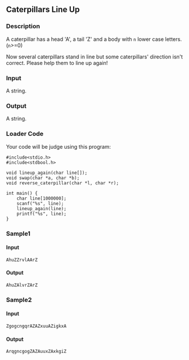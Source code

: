 Caterpillars Line Up
--------------------

### Description

<div>

A caterpillar has a head \'A\', a tail \'Z\' and a body with `n` lower
case letters. (`n`\>=0)

Now several caterpillars stand in line but some caterpillars\' direction
isn\'t correct. Please help them to line up again!

</div>

### Input

A string.

### Output

A string.

### Loader Code

<div>

Your code will be judge using this program:

</div>

    #include<‍stdio.h>
    #include<‍stdbool.h>

    void lineup_again(char line[]);
    void swap(char *a, char *b);
    void reverse_caterpillar(char *l, char *r);

    int main() {
        char line[1000000];
        scanf("%s", line);
        lineup_again(line);
        printf("%s", line);
    }

<div>

### Sample1

#### Input

    AhuZZrvlAArZ

#### Output

    AhuZAlvrZArZ

</div>

<div>

### Sample2

#### Input

    ZgogcngqrAZAZxuuAZigkxA

#### Output

    ArqgncgogZAZAuuxZAxkgiZ

</div>
